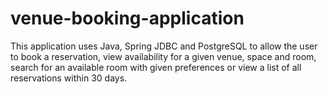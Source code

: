 # venue-booking-application

This application uses Java, Spring JDBC and PostgreSQL to allow the user to book a reservation, view availability for a given venue, space and room, search for an available room with given preferences or view a list of all reservations within 30 days.
